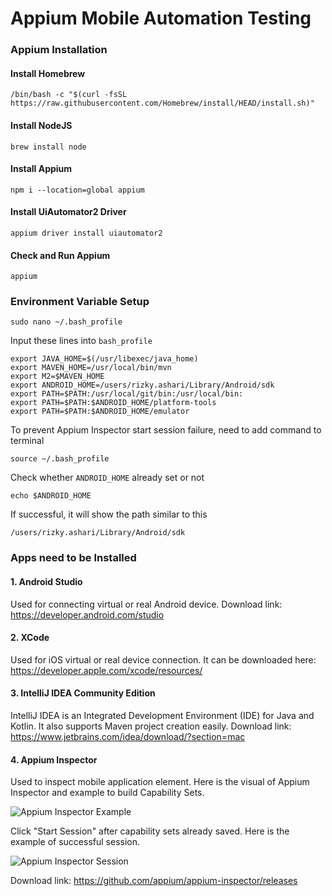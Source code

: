 # Appium Mobile Automation Testing


### Appium Installation

#### Install Homebrew
```
/bin/bash -c "$(curl -fsSL https://raw.githubusercontent.com/Homebrew/install/HEAD/install.sh)"
```

#### Install NodeJS
```
brew install node
```

#### Install Appium
```
npm i --location=global appium
 ```

#### Install UiAutomator2 Driver
```
appium driver install uiautomator2
```

#### Check and Run Appium
```
appium
```

### Environment Variable Setup

```
sudo nano ~/.bash_profile
```

Input these lines into `bash_profile`

```
export JAVA_HOME=$(/usr/libexec/java_home)
export MAVEN_HOME=/usr/local/bin/mvn
export M2=$MAVEN_HOME
export ANDROID_HOME=/users/rizky.ashari/Library/Android/sdk
export PATH=$PATH:/usr/local/git/bin:/usr/local/bin:
export PATH=$PATH:$ANDROID_HOME/platform-tools
export PATH=$PATH:$ANDROID_HOME/emulator
```

To prevent Appium Inspector start session failure, need to add command to terminal

```
source ~/.bash_profile
```

Check whether `ANDROID_HOME` already set or not
```
echo $ANDROID_HOME
```
If successful, it will show the path similar to this
```
/users/rizky.ashari/Library/Android/sdk
```


### Apps need to be Installed

#### 1. Android Studio 
   Used for connecting virtual or real Android device. Download link: https://developer.android.com/studio
   
#### 2. XCode
   Used for iOS virtual or real device connection. It can be downloaded here: https://developer.apple.com/xcode/resources/

#### 3. IntelliJ IDEA Community Edition
   IntelliJ IDEA is an Integrated Development Environment (IDE) for Java and Kotlin. It also supports Maven project creation easily. Download link: https://www.jetbrains.com/idea/download/?section=mac

#### 4. Appium Inspector
   Used to inspect mobile application element. Here is the visual of Appium Inspector and example to build Capability Sets.

   ![Appium Inspector Example](https://github.com/rizkyashari/appiumdemo/assets/101076763/84b1afee-cf48-431d-b7e6-d37a70a75e31)
   
   Click "Start Session" after capability sets already saved. Here is the example of successful session.
   
   ![Appium Inspector Session](https://github.com/rizkyashari/appiumdemo/assets/101076763/80b42431-d46b-4826-949e-8bfd9088f0e6)

   Download link: https://github.com/appium/appium-inspector/releases
